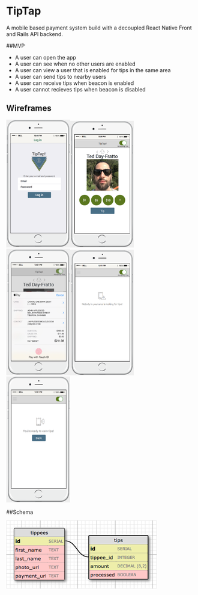 # TipTap

A mobile based payment system build with a decoupled React Native Front and Rails API backend.

##MVP

- A user can open the app
- A user can see when no other users are enabled
- A user can view a user that is enabled for tips in the same area
- A user can send tips to nearby users
- A user can receive tips when beacon is enabled
- A user cannot recieves tips when beacon is disabled

## Wireframes
<img src="images/login.png" width="170"><img src="images/tipping.png" width="170"><img src="images/tipping2.png" width="170"><img src="images/nousers.png" width="170"><img src="images/activeuser.png" width="170">

##Schema

<img src="schema.png">
